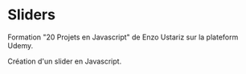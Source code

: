 # Sliders

Formation "20 Projets en Javascript" de Enzo Ustariz sur la plateform Udemy.

Création d'un slider en Javascript.
